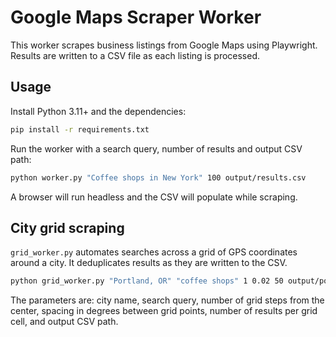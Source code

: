 # Google Maps Scraper Worker

This worker scrapes business listings from Google Maps using Playwright.
Results are written to a CSV file as each listing is processed.

## Usage

Install Python 3.11+ and the dependencies:

```bash
pip install -r requirements.txt
```

Run the worker with a search query, number of results and output CSV path:

```bash
python worker.py "Coffee shops in New York" 100 output/results.csv
```

A browser will run headless and the CSV will populate while scraping.

## City grid scraping

`grid_worker.py` automates searches across a grid of GPS coordinates around a city. It deduplicates results as they are written to the CSV.

```bash
python grid_worker.py "Portland, OR" "coffee shops" 1 0.02 50 output/portland.csv
```

The parameters are: city name, search query, number of grid steps from the center, spacing in degrees between grid points, number of results per grid cell, and output CSV path.
